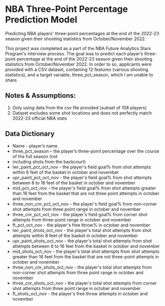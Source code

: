# NBA Three-Point Percentage Prediction Model
Predicting NBA players' three-point percentages at the end of the 2022-23 season given their shooting statistics from October/November 2022.

This project was completed as a part of the NBA Future Analytics Stars Program's interview process.
The goal was to predict each player’s three-point percentage at the end of the 2022-23 season given their shooting statistics from October/November 2022. 
In order to so, applicants were provided with a CSV dataset, containing 12 features (various shooting statistics), and a target variable, three_pct_season, which I am unable to share.  

## Notes & Assumptions:
1. Only using data from the csv file provided (subset of 108 players)
2. Dataset excludes some shot locations and does not perfectly match 2022-23 official NBA stats

## Data Dictionary
- Name - player’s name
- three_pct_season – the player’s three-point percentage over the course of the full season (not
- including shots from the backcourt)
- lwr_paint_pct_oct_nov - the player's field goal% from shot attempts within 8 feet of the basket in october and november
- upr_paint_pct_oct_nov - the player's field goal% from shot attempts between 8 to 16 feet of the basket in october and november
- mid_pct_oct_nov - the player's field goal% from shot attempts greater than 16 feet from the basket that are not three point attempts in october and november
- three_non_cnr_pct_oct_nov - the player's field goal% from non-corner shot attempts from three point range in october and november
- three_cnr_pct_oct_nov - the player's field goal% from corner shot attempts from three-point range in october and november
- ft_pct_oct_nov - the player's free throw% in october and november
- lwr_paint_shots_oct_nov - the player's total shot attempts from shot attempts within 8 feet of the basket in october and november
- upr_paint_shots_oct_nov - the player's total shot attempts from shot attempts between 8 to 16 feet from the basket in october and november
- mid_shots_oct_nov - the player's total shot attempts from shot attempts greater than 16 feet from the basket that are not three-point attempts in october and november
- three_non_cnr_shots_oct_nov - the player's total shot attempts from non-corner shot attempts from three point range in october and november
- three_cnr_shots_oct_nov - the player's total shot attempts from corner shot attempts from three point range in october and november
- ft_shots_oct_nov - the player's free throw attempts in october and november
